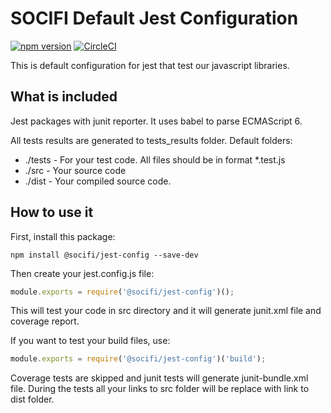# SOCIFI Default Jest Configuration

[![npm version](https://badge.fury.io/js/%40socifi%2Fjest-config.svg)](https://badge.fury.io/js/%40socifi%2Fjest-config)
[![CircleCI](https://circleci.com/gh/socifi/jest-config/tree/master.svg?style=shield)](https://circleci.com/gh/socifi/jest-config/tree/master)

This is default configuration for jest that test our javascript libraries.

## What is included

Jest packages with junit reporter. It uses babel to parse ECMAScript 6. 

All tests results are generated to tests_results folder. Default folders:

- ./tests - For your test code. All files should be in format *.test.js
- ./src - Your source code
- ./dist - Your compiled source code.

## How to use it

First, install this package:

```nodemon
npm install @socifi/jest-config --save-dev
```

Then create your jest.config.js file:

```javascript
module.exports = require('@socifi/jest-config')();
```

This will test your code in src directory and it will generate junit.xml file and coverage report. 

If you want to test your build files, use:

 ```javascript
 module.exports = require('@socifi/jest-config')('build');
 ```
 
 Coverage tests are skipped and junit tests will generate junit-bundle.xml file. During the tests all your links to src folder will be replace with link to dist folder.
